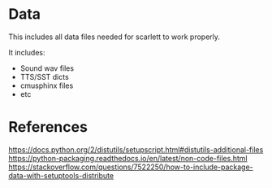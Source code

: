 # Data

This includes all data files needed for scarlett to work properly. 

It includes:
- Sound wav files
- TTS/SST dicts
- cmusphinx files
- etc

# References

https://docs.python.org/2/distutils/setupscript.html#distutils-additional-files
https://python-packaging.readthedocs.io/en/latest/non-code-files.html
https://stackoverflow.com/questions/7522250/how-to-include-package-data-with-setuptools-distribute
